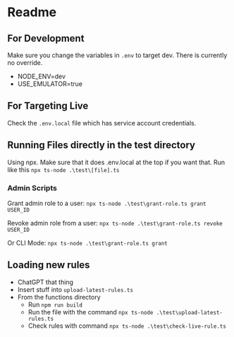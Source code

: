 # Readme

## For Development

Make sure you change the variables in `.env` to target dev. There is currently no override.

- NODE_ENV=dev
- USE_EMULATOR=true

## For Targeting Live

Check the `.env.local` file which has service account credentials.

## Running Files directly in the test directory

Using npx. Make sure that it does .env.local at the top if you want that.
Run like this `npx ts-node .\test\[file].ts`

### Admin Scripts

Grant admin role to a user:
`npx ts-node .\test\grant-role.ts grant USER_ID`

Revoke admin role from a user:
`npx ts-node .\test\grant-role.ts revoke USER_ID`

Or CLI Mode:
`npx ts-node .\test\grant-role.ts grant`

## Loading new rules

- ChatGPT that thing
- Insert stuff into `upload-latest-rules.ts`
- From the functions directory
  - Run `npm run build`
  - Run the file with the command `npx ts-node .\test\upload-latest-rules.ts`
  - Check rules with command `npx ts-node .\test\check-live-rule.ts`

